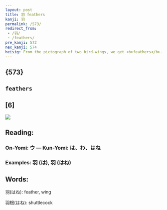 ```yaml
---
layout: post
title: 羽 feathers
kanji: 羽
permalink: /573/
redirect_from:
 - /羽/
 - /feathers/
pre_kanji: 572
nex_kanji: 574
heisig: From the pictograph of two bird-wings, we get <b>feathers</b>.
---
```


## {573}

## `feathers`

## [6]

<div class="stroke"><img src="E7BEBD.png" /></div>

## Reading:

### On-Yomi: ウ &mdash; Kun-Yomi: は、わ、はね

### Examples: 羽 (は), 羽 (はね)

## Words:

羽(はね): feather, wing

羽根(はね): shuttlecock
